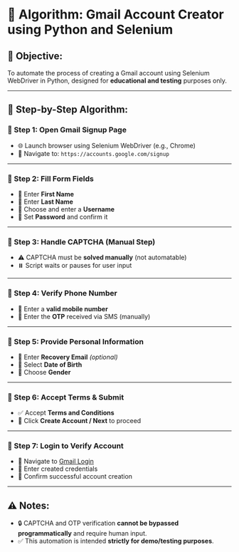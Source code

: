 # 📌 Algorithm: Gmail Account Creator using Python and Selenium

## 🎯 Objective:
To automate the process of creating a Gmail account using Selenium WebDriver in Python, designed for **educational and testing** purposes only.

---

## 🔄 Step-by-Step Algorithm:

### 🔹 Step 1: Open Gmail Signup Page
- 🌐 Launch browser using Selenium WebDriver (e.g., Chrome)
- 🔗 Navigate to: `https://accounts.google.com/signup`

---

### 🔹 Step 2: Fill Form Fields
- 📝 Enter **First Name**
- 📝 Enter **Last Name**
- 👤 Choose and enter a **Username**
- 🔐 Set **Password** and confirm it

---

### 🔹 Step 3: Handle CAPTCHA (Manual Step)
- ⚠️ CAPTCHA must be **solved manually** (not automatable)
- ⏸️ Script waits or pauses for user input

---

### 🔹 Step 4: Verify Phone Number
- 📱 Enter a **valid mobile number**
- 🔢 Enter the **OTP** received via SMS (manually)

---

### 🔹 Step 5: Provide Personal Information
- 📧 Enter **Recovery Email** *(optional)*
- 📅 Select **Date of Birth**
- 🚻 Choose **Gender**

---

### 🔹 Step 6: Accept Terms & Submit
- ✅ Accept **Terms and Conditions**
- 📨 Click **Create Account / Next** to proceed

---

### 🔹 Step 7: Login to Verify Account
- 🔐 Navigate to [Gmail Login](https://mail.google.com/)
- 🔑 Enter created credentials
- 🎉 Confirm successful account creation

---

## ⚠️ Notes:
- 🔒 CAPTCHA and OTP verification **cannot be bypassed programmatically** and require human input.
- ✅ This automation is intended **strictly for demo/testing purposes**.

